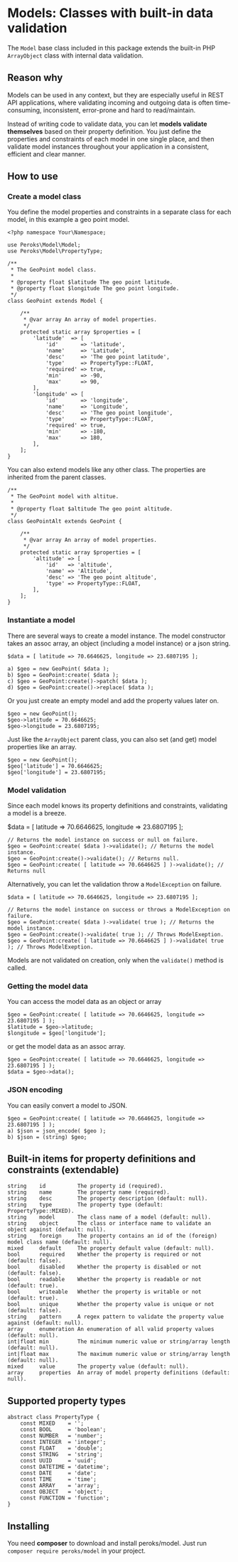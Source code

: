 # Models: Classes with built-in data validation

The `Model` base class included in this package extends the built-in
PHP `ArrayObject` class with internal data validation.

## Reason why

Models can be used in any context, but they are especially useful in REST API
applications, where validating incoming and outgoing data is often
time-consuming, inconsistent, error-prone and hard to read/maintain.

Instead of writing code to validate data, you can let **models validate
themselves** based on their property definition. You just define the properties
and constraints of each model in one single place, and then validate model
instances throughout your application in a consistent, efficient and clear
manner.

## How to use

### Create a model class

You define the model properties and constraints in a separate class for each
model, in this example a geo point model.

    <?php namespace Your\Namespace;
    
    use Peroks\Model\Model;
    use Peroks\Model\PropertyType;
    
    /**
     * The GeoPoint model class.
     *
     * @property float $latitude The geo point latitude.
     * @property float $longitude The geo point longitude.
     */
    class GeoPoint extends Model {
    
        /**
         * @var array An array of model properties.
         */
        protected static array $properties = [
            'latitude'  => [
                'id'       => 'latitude',
                'name'     => 'Latitude',
                'desc'     => 'The geo point latitude',
                'type'     => PropertyType::FLOAT,
                'required' => true,
                'min'      => -90,
                'max'      => 90,
            ],
            'longitude' => [
                'id'       => 'longitude',
                'name'     => 'Longitude',
                'desc'     => 'The geo point longitude',
                'type'     => PropertyType::FLOAT,
                'required' => true,
                'min'      => -180,
                'max'      => 180,
            ],
        ];
    }

You can also extend models like any other class. The properties are inherited
from the parent classes.

    /**
     * The GeoPoint model with altitue.
     * 
     * @property float $altitude The geo point altitude.
     */
    class GeoPointAlt extends GeoPoint {
        
        /**
         * @var array An array of model properties.
         */
        protected static array $properties = [
            'altitude' => [
                'id'   => 'altitude',
                'name' => 'Altitude',
                'desc' => 'The geo point altitude',
                'type' => PropertyType::FLOAT,
            ],
        ];
    }

### Instantiate a model

There are several ways to create a model instance. The model constructor takes
an assoc array, an object (including a model instance) or a json string.

    $data = [ latitude => 70.6646625, longitude => 23.6807195 ];
    
    a) $geo = new GeoPoint( $data );
    b) $geo = GeoPoint:create( $data );
    c) $geo = GeoPoint:create()->patch( $data );
    d) $geo = GeoPoint:create()->replace( $data );

Or you just create an empty model and add the property values later on.

    $geo = new GeoPoint();
    $geo->latitude = 70.6646625;
    $geo->longitude = 23.6807195;

Just like the `ArrayObject` parent class, you can also set (and get) model
properties like an array.

    $geo = new GeoPoint();
    $geo['latitude'] = 70.6646625;
    $geo['longitude'] = 23.6807195;

### Model validation

Since each model knows its property definitions and constraints, validating
a model is a breeze.

$data = [ latitude => 70.6646625, longitude => 23.6807195 ];

    // Returns the model instance on success or null on failure.
    $geo = GeoPoint:create( $data )->validate(); // Returns the model instance.
    $geo = GeoPoint:create()->validate(); // Returns null.
    $geo = GeoPoint:create( [ latitude => 70.6646625 ] )->validate(); // Returns null

Alternatively, you can let the validation throw a `ModelException` on failure.

    $data = [ latitude => 70.6646625, longitude => 23.6807195 ];
    
    // Returns the model instance on success or throws a ModelException on failure.
    $geo = GeoPoint:create( $data )->validate( true ); // Returns the model instance.
    $geo = GeoPoint:create()->validate( true ); // Throws ModelExeption.
    $geo = GeoPoint:create( [ latitude => 70.6646625 ] )->validate( true ); // Throws ModelExeption.

Models are not validated on creation, only when the `validate()` method is called.

### Getting the model data

You can access the model data as an object or array

    $geo = GeoPoint:create( [ latitude => 70.6646625, longitude => 23.6807195 ] );
    $latitude = $geo->latitude;
    $longitude = $geo['longitude'];

or get the model data as an assoc array.

    $geo = GeoPoint:create( [ latitude => 70.6646625, longitude => 23.6807195 ] );
    $data = $geo->data();

### JSON encoding

You can easily convert a model to JSON.

    $geo = GeoPoint:create( [ latitude => 70.6646625, longitude => 23.6807195 ] );
    a) $json = json_encode( $geo );
    b) $json = (string) $geo;

## Built-in items for property definitions and constraints (extendable)

    string    id          The property id (required).
    string    name        The property name (required).
    string    desc        The property description (default: null).
    string    type        The property type (default: PropertyType::MIXED).
    string    model       The class name of a model (default: null).
    string    object      The class or interface name to validate an object against (default: null).
    string    foreign     The property contains an id of the (foreign) model class name (default: null).
    mixed     default     The property default value (default: null).
    bool      required    Whether the property is required or not (default: false).
    bool      disabled    Whether the property is disabled or not (default: false).
    bool      readable    Whether the property is readable or not (default: true).
    bool      writeable   Whether the property is writable or not (default: true).
    bool      unique      Whether the property value is unique or not (default: false).
    string    pattern     A regex pattern to validate the property value against (default: null).
    array     enumeration An enumeration of all valid property values (default: null).
    int|float min         The minimum numeric value or string/array length (default: null).
    int|float max         The maximum numeric value or string/array length (default: null).
    mixed     value       The property value (default: null).
    array     properties  An array of model property definitions (default: null).

## Supported property types

    abstract class PropertyType {
        const MIXED    = '';
        const BOOL     = 'boolean';
        const NUMBER   = 'number';
        const INTEGER  = 'integer';
        const FLOAT    = 'double';
        const STRING   = 'string';
        const UUID     = 'uuid';
        const DATETIME = 'datetime';
        const DATE     = 'date';
        const TIME     = 'time';
        const ARRAY    = 'array';
        const OBJECT   = 'object';
        const FUNCTION = 'function';
    }


## Installing

You need **composer** to download and install peroks/model.
Just run `composer require peroks/model` in your project.
